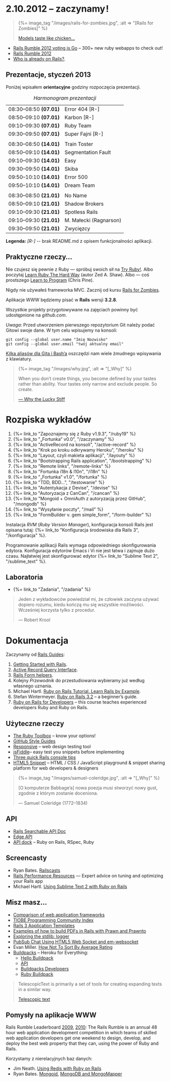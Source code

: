 # 2.10.2012 – zaczynamy !

<blockquote>
  {%= image_tag "/images/rails-for-zombies.jpg", :alt => "[Rails for Zombies]" %}
  <p><a href="http://www.codeschool.com/courses/rails-for-zombies-redux">Models taste like chicken…</a></p>
</blockquote>

* [Rails Rumble 2012 voting is Go](http://railsrumble.com/entries/all) –
  300+ new ruby webapps to check out!
* [Rails Rumble 2012](http://blog.railsrumble.com/)
* [Who is already on Rails?](http://rubyonrails.org/applications).

## Prezentacje, styczeń 2013

Poniżej wpisałem **orientacyjne** godziny rozpoczęcia prezentacji.

<table class="span-16" summary="harmonogram">
  <colgroup>
    <col class="table1"/>
    <col class="table2"/>
  </colgroup>
  <caption><em>Harmonogram prezentacji</em></caption>
  <thead>
  </thead>

<tbody>

 <tr>
 <td>08:30–08:50 <b>(07.01)</b></td>
 <td>Error 404 [R-]</td>
 </tr>

 <tr>
 <td>08:50–09:10 <b>(07.01)</b></td>
 <td>Karbon [R-]</td>
 </tr>

 <tr>
 <td>09:10–09:30 <b>(07.01)</b></td>
 <td>Ruby Team</td>
 </tr>

 <tr>
 <td>09:30–09:50 <b>(07.01)</b></td>
 <td>Super Fajni [R-]</td>
 </tr>

 <tr>
 <td></td>
 <td></td>
 </tr>

 <tr>
 <td>08:30–08:50 <b>(14.01)</b></td>
 <td>Train Toster</td>
 </tr>

 <tr>
 <td>08:50–09:10 <b>(14.01)</b></td>
 <td>Segmentation Fault</td>
 </tr>

 <tr>
 <td>09:10–09:30 <b>(14.01)</b></td>
 <td>Easy</td>
 </tr>

 <tr>
 <td>09:30–09:50 <b>(14.01)</b></td>
 <td>Skiba</td>
 </tr>

 <tr>
 <td>09:50–10:10 <b>(14.01)</b></td>
 <td>Error 500</td>
 </tr>
 
 <tr>
 <td>09:50–10:10 <b>(14.01)</b></td>
 <td>Dream Team</td>
 </tr>

 <tr>
 <td></td>
 <td></td>
 </tr>

 <tr>
 <td>08:30–08:50 <b>(21.01)</b></td>
 <td>No Name</td>
 </tr>

 <tr>
 <td>08:50–09:10 <b>(21.01)</b></td>
 <td>Shadow Brokers</td>
 </tr>

 <tr>
 <td>09:10–09:30 <b>(21.01)</b></td>
 <td>Spotless Rails</td>
 </tr>

 <tr>
 <td>09:10–09:30 <b>(21.01)</b></td>
 <td>M. Małecki (Ragnarson)</td>
 </tr>

 <tr>
 <td>09:30–09:50 <b>(21.01)</b></td>
 <td>Zwycięzcy</td>
 </tr>

</tbody>
</table>

**Legenda:** *[R-]* -- brak README.md z opisem funkcjonalności aplikacji.


## Praktyczne rzeczy…

Nie czujesz się pewnie z Ruby — spróbuj swoich sił na [Try Ruby!](http://tryruby.org/).
Albo poczytaj [Learn Ruby The Hard Way](http://ruby.learncodethehardway.org/) (autor Zed A. Shaw).
Albo — coś prostszego [Learn to Program](http://pine.fm/LearnToProgram/) (Chris Pine).

Nigdy nie używałeś frameworka MVC. Zacznij od kursu
[Rails for Zombies](http://www.codeschool.com/courses/rails-for-zombies-redux).

Aplikacje WWW będziemy pisać w **Rails** wersji **3.2.8**.

Wszystkie projekty przygotowywane na zajęciach powinny być
udostępnione na *github.com*.

*Uwaga:* Przed utworzeniem pierwszego repozytorium Git
należy podać Gitowi swoje dane. W tym celu wpisujemy na konsoli:

    git config --global user.name "Imię Nazwisko"
    git config --global user.email "twój aktualny email"

<a href="http://wbzyl.inf.ug.edu.pl/sp/git">Kilka aliasów dla Gita i Bash’a</a>
oszczędzi nam wiele żmudnego wpisywania z klawiatury.


<blockquote>
  {%= image_tag "/images/why.jpg", :alt => "[_Why]" %}
  <p>
    When you don’t create things, you become defined by your tastes
    rather than ability. Your tastes only narrow and exclude people.
    So create.
  </p>
  <p class="author"><a href="http://www.smashingmagazine.com/2010/05/15/why-a-tale-of-a-post-modern-genius/">— Why the Lucky Stiff</a></p>
</blockquote>

# Rozpiska wykładów

1. {%= link_to "Zapoznajemy się z Ruby v1.9.3", "/ruby19" %}
1. {%= link_to "„Fortunka” v0.0", "/zaczynamy" %}
1. {%= link_to "ActiveRecord na konsoli", "/active-record" %}
1. {%= link_to "Krok po kroku odkrywamy Heroku", "/heroku" %}
1. {%= link_to "Layout, czyli makieta aplikacji", "/layouty" %}
1. {%= link_to "Bootstrapping Rails application", "/bootstrapping" %}
1. {%= link_to "Remote links", "/remote-links" %}
1. {%= link_to "Fortunka i18n & l10n", "/i18n" %}
1. {%= link_to "„Fortunka” v1.0", "/fortunka" %}
1. {%= link_to "TDD, BDD…", "/testowanie" %}
1. {%= link_to "Autentykacja z Devise", "/devise" %}
1. {%= link_to "Autoryzacja z CanCan", "/cancan" %}
1. {%= link_to "Mongoid + OmniAuth z autoryzacją przez GitHub", "/mongodb" %}
1. {%= link_to "Wysyłanie poczty", "/mail" %}
1. {%= link_to "FormBuilder v. gem simple_form", "/form-builder" %}

<!--

TODO:

1. {%= link_to "Aplikacja „Leniwiec” (klon pastie)", "/pastie" %}
1. {%= link_to "Aplikacja „Todo”", "/todo" %}
1. {%= link_to "Aplikacja „Blog”", "/blog" %}
1. {%= link_to "Aplikacja „Store”", "/store" %}
1. {%= link_to "Aplikacja „Ale kino”", "/ale-kino" %}
1. {%= link_to "Wyszukiwanie", "/searching" %}
1. {%= link_to "Bezpieczeństwo", "/security" %}
1. {%= link_to "Caching", "/caching" %}
1. {%= link_to "Walidacja", "/walidacja" %}
1. {%= link_to "Autentykacja z Authlogic", "/authlogic" %}
1. {%= link_to "Ajax & jQuery", "/ajax-jquery" %}
1. {%= link_to "„Blog” na dwóch modelach", "/2models" %}
-->

<!--
1. {%= link_to "Mobile apps", "/mobile" %}
1. {%= link_to "Autoryzacja I", "/authorization" %}
1. {%= link_to "Autoryzacja II", "/declarative-authorization" %}
-->

Instalacja *RVM* (*Ruby Version Manager*), konfiguracja konsoli Rails
jest opisana tutaj:
{%= link_to "Konfiguracja środowiska dla Rails 3", "/konfiguracja" %}.

Programowanie aplikacji Rails wymaga odpowiedniego skonfigurowania
edytora. Konfiguracja edytorów Emacs i Vi nie jest łatwa i
zajmuje dużo czasu. Najłatwiej jest skonfigurować edytor
{%= link_to "Sublime Text 2", "/sublime_text" %}.


## Laboratoria

* {%= link_to "Zadania", "/zadania" %}


<blockquote>
  <p>
    Jeden z wykładowców powiedział mi, że człowiek
    zaczyna używać dopiero rozumu, kiedu kończą mu się
    wszystkie możliwości. Wcześniej korzysta tylko
    z procedur.
  </p>
  <p class="author">— Robert Krool</p>
</blockquote>

# Dokumentacja

Zaczynamy od [Rails Guides](http://guides.rails.info/):

1. [Getting Started with Rails](http://guides.rubyonrails.org/getting_started.html).
2. [Active Record Query Interface](http://guides.rubyonrails.org/active_record_querying.html).
3. [Rails Form helpers](http://guides.rubyonrails.org/form_helpers.html).
4. Kolejny *Przewodnik* do przestudiowania wybieramy już według własnego uznania.
5. Michael Hartl.
   [Ruby on Rails Tutorial. Learn Rails by Example](http://www.railstutorial.org/book).
6. Stefan Wintermeyer.
   [Ruby on Rails 3.2](http://xyzpub.com/en/ruby-on-rails/3.2/) – a beginner’s guide.
7. [Ruby on Rails for Developers](https://github.com/generalassembly/ga-ruby-on-rails-for-devs) –
   this course teaches experienced developers Ruby and Ruby on Rails.

## Użyteczne rzeczy

* [The Ruby Toolbox](http://ruby-toolbox.com/) – know your options!
* [GitHub Style Guides](https://github.com/styleguide/)
* [Responsive](http://mattkersley.com/responsive/) –
  web design testing tool
* [jsFiddle](http://jsfiddle.net/)– easy test you snippets before implementing
* [Three quick Rails console tips](http://37signals.com/svn/posts/3176-three-quick-rails-console-tips)
* [HTML5 Snippet](http://html5snippet.net/) – HTML / CSS / JavaScript playground & snippet
  sharing platform for web developers & designers


<blockquote>
  {%= image_tag "/images/samuel-coleridge.jpg", :alt => "[_Why]" %}
  <p>
    [O komputerze Babbage’a]
    nowa poezja musi stworzyć nowy gust,
    zgodnie z którym zostanie doceniona.
  </p>
  <p class="author">— Samuel Coleridge (1772–1834)</p>
</blockquote>

## API

* [Rails Searchable API Doc](http://railsapi.com/)
* [Edge API](http://edgeapi.rubyonrails.org/)
* [API dock](http://apidock.com/) – Ruby on Rails, RSpec, Ruby


## Screencasty

* Ryan Bates. [Railscasts](http://railscasts.com/)
* [Rails Performance Resources](http://railslab.newrelic.com/) —
  Expert advice on tuning and optimizing your Rails app
* Michael Hartl.
  [Using Sublime Text 2 with Ruby on Rails](http://www.youtube.com/watch?v=05x1Jk4rT1A)


## Misz masz…

* [Comparison of web application frameworks](http://en.wikipedia.org/wiki/Comparison_of_web_application_frameworks)
* [TIOBE Programming Community Index](http://www.tiobe.com/index.php/content/paperinfo/tpci/index.html)
* [Rails 3 Application Templates](https://github.com/RailsApps/rails3-application-templates)
* [Examples of how to build PDFs in Rails with Prawn and Prawnto](http://prawn.heroku.com/)
* [Exploring the stdlib: logger](http://rbjl.net/50-exploring-the-stdlib-logger)
* [PubSub Chat Using HTML5 Web Socket and em-websocket](http://railstech.com/2011/12/pubsub-chat-using-html5-web-socket-and-em-websocket/)
* Evan Miller.
  [How Not To Sort By Average Rating](http://evanmiller.org/how-not-to-sort-by-average-rating.html)
* [Buildpacks](http://blog.heroku.com/archives/2012/7/17/buildpacks/) – Heroku for Everything:
  - [Hello Buildpack](https://github.com/heroku/heroku-buildpack-hello)
  - [API](https://devcenter.heroku.com/articles/buildpack-api)
  - [Buildpacks Developers](https://groups.google.com/forum/?fromgroups#!forum/buildpack-developers)
  - [Ruby Buildpack](https://github.com/heroku/heroku-buildpack-ruby)


<blockquote>
 <p>
  TelescopicText is primarily a set of tools for creating expanding texts in a similar way.
 </p>
 <p class="author"><a href="http://www.telescopictext.org/">Telescopic text</a></p>
</blockquote>

## Pomysły na aplikacje WWW

Rails Rumble Leaderboard
[2009](http://r09.railsrumble.com/entries),
[2010](http://r10.railsrumble.com/entries):
The Rails Rumble is an annual 48 hour web application development
competition in which teams of skilled web application developers get
one weekend to design, develop, and deploy the best web property that
they can, using the power of Ruby and Rails.

Korzystamy z nierelacyjnych baz danych:

* Jim Neath.
  [Using Redis with Ruby on Rails](http://jimneath.org/2011/03/24/using-redis-with-ruby-on-rails.html)
* Ryan Bates.
  [Mongoid](http://railscasts.com/episodes/238-mongoid),
  [MongoDB and MongoMapper](http://railscasts.com/episodes/194-mongodb-and-mongomapper)
